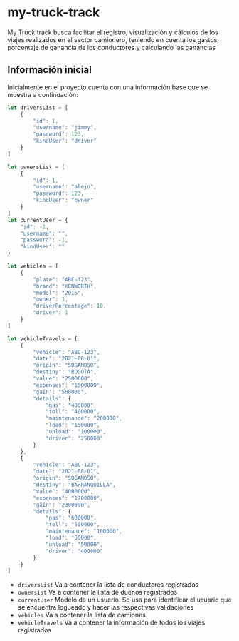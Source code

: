 # my-truck-track

My Truck track busca facilitar el registro, visualización y cálculos de los viajes realizados en el sector camionero, teniendo en cuenta los gastos, porcentaje de ganancia de los conductores y calculando las ganancias

## Información inicial

Inicialmente en el proyecto cuenta con una información base que se muestra a continuación:

```javascript
let driversList = [
    {
        "id": 1,
        "username": "jimmy",
        "password": 123,
        "kindUser": "driver"
    }
]

let ownersList = [
    {
        "id": 1,
        "username": "alejo",
        "password": 123,
        "kindUser": "owner"
    }
]
let currentUser = {
    "id": -1,
    "username": "",
    "password": -1,
    "kindUser": ""
}

let vehicles = [
    {
        "plate": "ABC-123",
        "brand": "KENWORTH",
        "model": "2015",
        "owner": 1,
        "driverPercentage": 10,
        "driver": 1
    }
]

let vehicleTravels = [
    {
        "vehicle": "ABC-123",
        "date": "2021-08-01",
        "origin": "SOGAMOSO",
        "destiny": "BOGOTÁ",
        "value": "2500000",
        "expenses": "1500000",
        "gain": "500000",
        "details": {
            "gas": "400000",
            "toll": "400000",
            "maintenance": "200000",
            "load": "150000",
            "unload": "100000",
            "driver": "250000"
        }
    },
    {
        "vehicle": "ABC-123",
        "date": "2021-08-01",
        "origin": "SOGAMOSO",
        "destiny": "BARRANQUILLA",
        "value": "4000000",
        "expenses": "1700000",
        "gain": "2300000",
        "details": {
            "gas": "600000",
            "toll": "500000",
            "maintenance": "100000",
            "load": "50000",
            "unload": "50000",
            "driver": "400000"
        }
    }
]
```

- `driversList` Va a contener la lista de conductores registrados
- `ownersist` Va a contener la lista de dueños registrados
- `currentUser` Modelo de un usuario. Se usa para identificar el usuario que se encuentre logueado y hacer las respectivas validaciones
- `vehicles` Va a contener la lista de camiones
- `vehicleTravels` Va a contener la información de todos los viajes registrados





